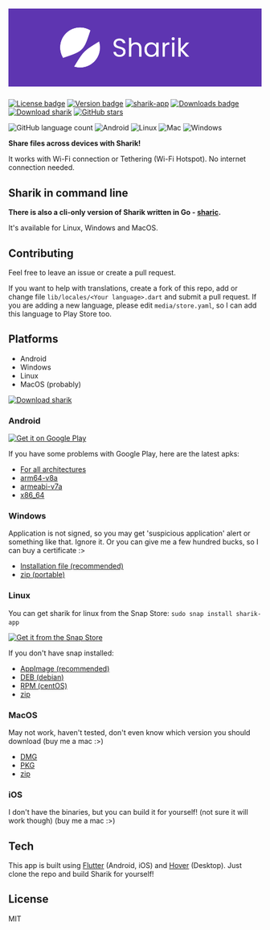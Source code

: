 # ![App logo](media/banner.png)
[![License badge](https://img.shields.io/github/license/marchellodev/sharik)](https://github.com/marchellodev/sharik/blob/master/LICENSE)
[![Version badge](https://img.shields.io/github/v/release/marchellodev/sharik)](https://github.com/marchellodev/sharik/releases)
[![sharik-app](https://snapcraft.io//sharik-app/badge.svg)](https://snapcraft.io/sharik-app)
[![Downloads badge](https://img.shields.io/github/downloads/marchellodev/sharik/total)](https://github.com/marchellodev/sharik/releases)
[![Download sharik](https://img.shields.io/sourceforge/dt/sharik.svg)](https://sourceforge.net/projects/sharik/files/latest/download)
[![GitHub stars](https://img.shields.io/github/stars/marchellodev/sharik?style=social)](https://github.com/marchellodev/sharik/stargazers)

![GitHub language count](https://img.shields.io/github/languages/count/marchellodev/sharik)
![Android](https://img.shields.io/badge/OS-Android-informational?logo=Android)
![Linux](https://img.shields.io/badge/OS-Linux-informational?logo=linux)
![Mac](https://img.shields.io/badge/OS-Mac-informational?logo=apple)
![Windows](https://img.shields.io/badge/OS-Windows-informational?logo=windows)

**Share files across devices with Sharik!**

It works with Wi-Fi connection or Tethering (Wi-Fi Hotspot). No internet connection needed.


## Sharik in command line

**There is also a cli-only version of Sharik written in Go - [sharic](https://github.com/marchellodev/sharic).**

It's available for Linux, Windows and MacOS.


## Contributing
Feel free to leave an issue or create a pull request.

If you want to help with translations, create a fork of this repo, add or change file `lib/locales/<Your language>.dart` and submit a pull request.
If you are adding a new language, please edit `media/store.yaml`, so I can add this language to Play Store too.


## Platforms
- Android
- Windows
- Linux
- MacOS (probably)

[![Download sharik](https://a.fsdn.com/con/app/sf-download-button)](https://sourceforge.net/projects/sharik/files/v2.5/)
### Android
<a href='https://play.google.com/store/apps/details?id=dev.marchello.sharik&pcampaignid=pcampaignidMKT-Other-global-all-co-prtnr-py-PartBadge-Mar2515-1'><img alt='Get it on Google Play' src='https://play.google.com/intl/en_us/badges/static/images/badges/en_badge_web_generic.png' width="200"/></a>

If you have some problems with Google Play, here are the latest apks:
- [For all architectures](https://github.com/marchellodev/sharik/releases/download/v2.5/sharik_v2.5_android.apk)
- [arm64-v8a](https://github.com/marchellodev/sharik/releases/download/v2.5/sharik_v2.5_android_arm64_v8a.apk)
- [armeabi-v7a](https://github.com/marchellodev/sharik/releases/download/v2.5/sharik_v2.5_android_armeabi_v7a.apk)
- [x86_64](https://github.com/marchellodev/sharik/releases/download/v2.5/sharik_v2.5_android_x86_64.apk)


### Windows
Application is not signed, so you may get 'suspicious application' alert or something like that. Ignore it. Or you can give me a few hundred bucks, so I can buy a certificate :>

- [Installation file (recommended)](https://github.com/marchellodev/sharik/releases/download/v2.5/sharik_v2.5_windows.msi)
- [zip (portable)](https://github.com/marchellodev/sharik/releases/download/v2.5/sharik_v2.5_windows.zip)


### Linux

You can get sharik for linux from the Snap Store:
`sudo snap install sharik-app`

[![Get it from the Snap Store](https://snapcraft.io/static/images/badges/en/snap-store-black.svg)](https://snapcraft.io/sharik-app)

If you don't have snap installed:
- [AppImage (recommended)](https://github.com/marchellodev/sharik/releases/download/v2.5/sharik_v2.5_linux.AppImage)
- [DEB (debian)](https://github.com/marchellodev/sharik/releases/download/v2.5/sharik_v2.5_linux.deb)
- [RPM (centOS)](https://github.com/marchellodev/sharik/releases/download/v2.5/sharik_v2.5_linux.rpm)
- [zip](https://github.com/marchellodev/sharik/releases/download/v2.5/sharik_v2.5_linux.zip)


### MacOS
May not work, haven't tested, don't even know which version you should download (buy me a mac :>)

- [DMG](https://github.com/marchellodev/sharik/releases/download/v2.5/sharik_v2.5_darwin.dmg)
- [PKG](https://github.com/marchellodev/sharik/releases/download/v2.5/sharik_v2.5_darwin.pkg)
- [zip](https://github.com/marchellodev/sharik/releases/download/v2.5/sharik_v2.5_darwin.zip)

### iOS
I don't have the binaries, but you can build it for yourself! (not sure it will work though) (buy me a mac :>)


## Tech
This app is built using [Flutter](https://flutter.dev) (Android, iOS) and [Hover](https://hover.build) (Desktop). Just clone the repo and build Sharik for yourself!

## License
MIT